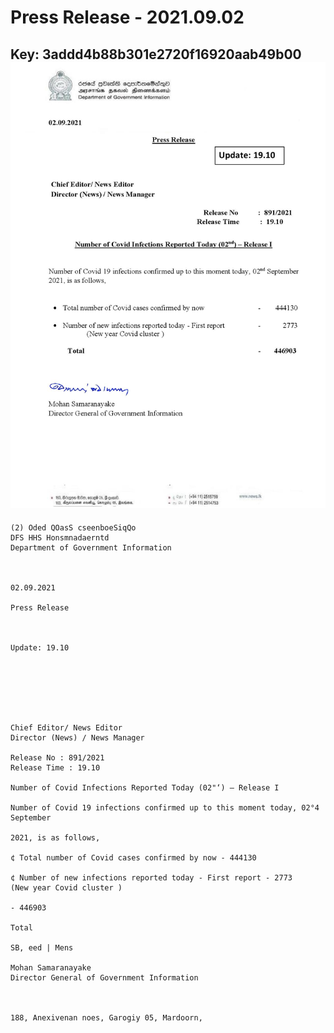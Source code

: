 # Press Release - 2021.09.02 
Key: 3addd4b88b301e2720f16920aab49b00 
![img](img/3addd4b88b301e2720f16920aab49b00.jpg)
---
```
(2) Oded QOasS cseenboeSiqQo
DFS HHS Honsmnadaerntd
Department of Government Information

 

02.09.2021

Press Release

 

Update: 19.10

 

 

 

Chief Editor/ News Editor
Director (News) / News Manager

Release No : 891/2021
Release Time : 19.10

Number of Covid Infections Reported Today (02"‘) — Release I

Number of Covid 19 infections confirmed up to this moment today, 02°4 September

2021, is as follows,

¢ Total number of Covid cases confirmed by now - 444130

¢ Number of new infections reported today - First report - 2773
(New year Covid cluster )

- 446903

Total

SB, eed | Mens

Mohan Samaranayake
Director General of Government Information

   

188, Anexivenan noes, Garogiy 05, Mardoorn,

```
